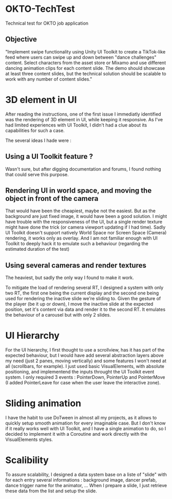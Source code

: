 # OKTO-TechTest
Technical test for OKTO job application

## Objective
"Implement swipe functionality using Unity UI Toolkit to create a TikTok-like feed
where users can swipe up and down between "dance challenges" content. Select characters
from the asset store or Mixamo and use different dancing animation clips for each content
slide. The demo should showcase at least three content slides, but the technical solution
should be scalable to work with any number of content slides."

# 3D element in UI

After reading the instructions, one of the first issue I immediatly identified was the rendering of 3D element in UI, while keeping it responsive.
As I've had limited experiences with UI Toolkit, I didn't had a clue about its capabilities for such a case.

The several ideas I hade were : 

## Using a UI Toolkit feature ?
Wasn't sure, but after digging documentation and forums, I found nothing that could serve this purpose.

## Rendering UI in world space, and moving the object in front of the camera
That would have been the cheapiest, maybe not the easiest.
But as the background are just fixed image, it would have been a good solution.
I might have trouble with the responsiveness of the UI, but a single render texture might have done the trick (or camera viewport updating if I had time).
Sadly UI Toolkit doesn't support natively World Space nor Screen Space (Camera) rendering, it works only as overlay.
And I am not familiar enough with UI Toolkit to deeply hack it to emulate such a behaviour (regarding the estimated duration of the test)

## Using several cameras and render textures
The heaviest, but sadly the only way I found to make it work.

To mitigate the load of rendering several RT, I designed a system with only two RT, the first one being the current display and the second one being used for rendering the inactive slide we're sliding to.
Given the gesture of the player (be it up or down), I move the inactive slide at the expected position, set it's content via data and render it to the second RT.
It emulates the behaviour of a carousel but with only 2 slides.

# UI Hierarchy

For the UI hierarchy, I first thought to use a scrollview, has it has part of the expected behaviour, but I would have add several abstraction layers above my need (just 2 panes, moving vertically) and some features I won't need at all (scrollbars, for example).
I just used basic VisualElements, with absolute positioning, and implementend the inputs throught the UI Toolkit event system.
I only required 3 events : PointerDown, PointerUp and PointerMove (I added PointerLeave for case when the user leave the interactive zone).

# Sliding animation

I have the habit to use DoTween in almost all my projects, as it allows to quickly setup smooth animation for every imaginable case.
But I don't know if it really works well with UI Toolkit, and I have a single animation to do, so I decided to implement it with a Coroutine and work directly with the VisualElements styles.

# Scalibility

To assure scalability, I designed a data system base on a liste of "slide" with for each entry several informations : background image, dancer prefab, dance trigger name for the animator, ...
When I prepare a slide, I just retrieve these data from the list and setup the slide.
